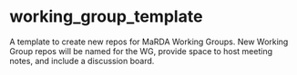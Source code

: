 # working_group_template
A template to create new repos for MaRDA Working Groups.  New Working Group repos will be named for the WG, provide space to host meeting notes, and include a discussion board.  
